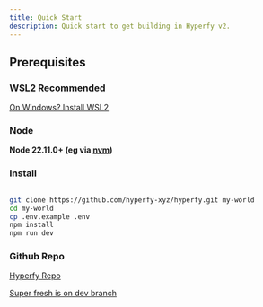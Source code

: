```yaml
---
title: Quick Start
description: Quick start to get building in Hyperfy v2.
---
```


## Prerequisites



### WSL2 Recommended

[On Windows?  Install WSL2](/resources/coding/#wsl2)


### Node

**Node 22.11.0+ (eg via [nvm](https://github.com/nvm-sh/nvm/blob/master/README.md))**



### Install

```sh frame="none"

git clone https://github.com/hyperfy-xyz/hyperfy.git my-world
cd my-world
cp .env.example .env
npm install
npm run dev

```

### Github Repo

[Hyperfy Repo](https://github.com/hyperfy-xyz/hyperfy)


[Super fresh is on dev branch](https://github.com/hyperfy-xyz/hyperfy/tree/dev)
